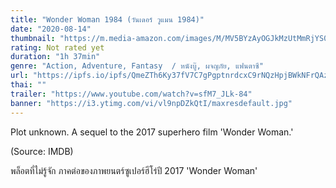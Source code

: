 ```yaml
---
title: "Wonder Woman 1984 (วันเดอร์ วูแมน 1984)"
date: "2020-08-14"
thumbnail: "https://m.media-amazon.com/images/M/MV5BYzAyOGJkMzUtMmRjYS00NGJmLWExNGEtYzI2YjVmMmQzMzFiXkEyXkFqcGdeQXVyMTkxNjUyNQ@@._V1_UX182_CR0,0,182,268_AL_.jpg"
rating: Not rated yet
duration: "1h 37min"
genre: "Action, Adventure, Fantasy  / หนังบู๊, ผจญภัย, แฟนตาซี"
url: "https://ipfs.io/ipfs/QmeZTh6Ky37fV7C7gPgptnrdcxC9rNQzHpjBWkNFrQAzsv?filename=Vivarium.2019.1080p.BluRay.H264.AAC-RARBG.mp4"
thai: ""
trailer: "https://www.youtube.com/watch?v=sfM7_JLk-84"
banner: "https://i3.ytimg.com/vi/vl9npDZkQtI/maxresdefault.jpg"
---
```


Plot unknown. A sequel to the 2017 superhero film 'Wonder Woman.'

(Source: IMDB)

พล็อตที่ไม่รู้จัก ภาคต่อของภาพยนตร์ซูเปอร์ฮีโร่ปี 2017 'Wonder Woman'
